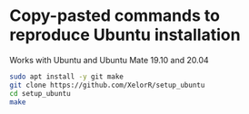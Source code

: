 # Copy-pasted commands to reproduce Ubuntu installation

Works with Ubuntu and Ubuntu Mate 19.10 and 20.04

```bash
sudo apt install -y git make
git clone https://github.com/XelorR/setup_ubuntu
cd setup_ubuntu
make
```
